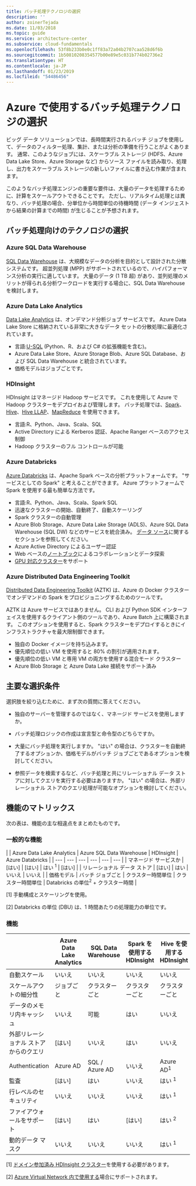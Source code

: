 ```yaml
---
title: バッチ処理テクノロジの選択
description: ''
author: zoinerTejada
ms.date: 11/03/2018
ms.topic: guide
ms.service: architecture-center
ms.subservice: cloud-fundamentals
ms.openlocfilehash: 53f8b233b0e0c1ff83a72a04b2707caa528d6f6b
ms.sourcegitcommit: 1b50810208354577b00e89e5c031b774b02736e2
ms.translationtype: HT
ms.contentlocale: ja-JP
ms.lasthandoff: 01/23/2019
ms.locfileid: "54486456"
---
```

# <a name="choosing-a-batch-processing-technology-in-azure"></a>Azure で使用するバッチ処理テクノロジの選択

ビッグ データ ソリューションでは、長時間実行されるバッチ ジョブを使用して、データのフィルター処理、集計、または分析の準備を行うことがよくあります。 通常、このようなジョブには、スケーラブル ストレージ (HDFS、Azure Data Lake Store、Azure Storage など) からソース ファイルを読み取り、処理し、出力をスケーラブル ストレージの新しいファイルに書き込む作業が含まれます。

このようなバッチ処理エンジンの重要な要件は、大量のデータを処理するために、計算をスケールアウトできることです。 ただし、リアルタイム処理とは異なり、バッチ処理の場合、分単位から時間単位の待機時間 (データ インジェストから結果の計算までの時間) が生じることが予想されます。

## <a name="technology-choices-for-batch-processing"></a>バッチ処理向けのテクノロジの選択

### <a name="azure-sql-data-warehouse"></a>Azure SQL Data Warehouse

[SQL Data Warehouse](/azure/sql-data-warehouse/) は、大規模なデータの分析を目的として設計された分散システムです。 超並列処理 (MPP) がサポートされているので、ハイパフォーマンス分析の実行に適しています。 大量のデータ (1 TB 超) があり、並列処理のメリットが得られる分析ワークロードを実行する場合に、SQL Data Warehouse を検討します。

### <a name="azure-data-lake-analytics"></a>Azure Data Lake Analytics

[Data Lake Analytics](/azure/data-lake-analytics/data-lake-analytics-overview) は、オンデマンド分析ジョブ サービスです。 Azure Data Lake Store に格納されている非常に大きなデータ セットの分散処理に最適化されています。

- 言語:[U-SQL](/azure/data-lake-analytics/data-lake-analytics-u-sql-get-started) (Python、R、および C# の拡張機能を含む)。
- Azure Data Lake Store、Azure Storage Blob、Azure SQL Database、および SQL Data Warehouse と統合されています。
- 価格モデルはジョブごとです。

### <a name="hdinsight"></a>HDInsight

HDInsight はマネージド Hadoop サービスです。 これを使用して Azure で Hadoop クラスターをデプロイおよび管理します。 バッチ処理では、[Spark](/azure/hdinsight/spark/apache-spark-overview)、[Hive](/azure/hdinsight/hadoop/hdinsight-use-hive)、[Hive LLAP](/azure/hdinsight/interactive-query/apache-interactive-query-get-started)、[MapReduce](/azure/hdinsight/hadoop/hdinsight-use-mapreduce) を使用できます。

- 言語:R、Python、Java、Scala、SQL
- Active Directory による Kerberos 認証、Apache Ranger ベースのアクセス制御
- Hadoop クラスターのフル コントロールが可能

### <a name="azure-databricks"></a>Azure Databricks

[Azure Databricks](/azure/azure-databricks/) は、Apache Spark ベースの分析プラットフォームです。 "サービスとしての Spark" と考えることができます。 Azure プラットフォームで Spark を使用する最も簡単な方法です。

- 言語:R、Python、Java、Scala、Spark SQL
- 迅速なクラスターの開始、自動終了、自動スケーリング
- Spark クラスターの自動管理
- Azure Blob Storage、Azure Data Lake Storage (ADLS)、Azure SQL Data Warehouse (SQL DW) などのサービスを統合済み。 [データ ソース](https://docs.azuredatabricks.net/spark/latest/data-sources/index.html)に関するセクションを参照してください。
- Azure Active Directory によるユーザー認証
- Web ベースの[ノートブック](https://docs.azuredatabricks.net/user-guide/notebooks/index.html)によるコラボレーションとデータ探索
- [GPU 対応クラスター](https://docs.azuredatabricks.net/user-guide/clusters/gpu.html)をサポート

### <a name="azure-distributed-data-engineering-toolkit"></a>Azure Distributed Data Engineering Toolkit

[Distributed Data Engineering Toolkit](https://github.com/azure/aztk) (AZTK) は、Azure の Docker クラスターでオンデマンドの Spark をプロビジョニングするためのツールです。

AZTK は Azure サービスではありません。 CLI および Python SDK インターフェイスを使用するクライアント側のツールであり、Azure Batch 上に構築されます。 このオプションを使用すると、Spark クラスターをデプロイするときにインフラストラクチャを最大限制御できます。

- 独自の Docker イメージを持ち込みます。
- 優先順位の低い VM を使用すると 80% の割引が適用されます。
- 優先順位の低い VM と専用 VM の両方を使用する混合モード クラスター
- Azure Blob Storage と Azure Data Lake 接続をサポート済み

## <a name="key-selection-criteria"></a>主要な選択条件

選択肢を絞り込むために、まず次の質問に答えてください。

- 独自のサーバーを管理するのではなく、マネージド サービスを使用しますか。

- バッチ処理ロジックの作成は宣言型と命令型のどちらですか。

- 大量にバッチ処理を実行しますか。 "はい" の場合は、クラスターを自動終了するオプションか、価格モデルがバッチ ジョブごとであるオプションを検討してください。

- 参照データを検索するなど、バッチ処理と共にリレーショナル データ ストアに対してクエリを実行する必要はありますか。 "はい" の場合は、外部リレーショナル ストアのクエリ処理が可能なオプションを検討してください。

## <a name="capability-matrix"></a>機能のマトリックス

次の表は、機能の主な相違点をまとめたものです。

### <a name="general-capabilities"></a>一般的な機能

<!-- markdownlint-disable MD033 -->

| | Azure Data Lake Analytics | Azure SQL Data Warehouse | HDInsight | Azure Databricks |
| --- | --- | --- | --- | --- | --- |
| マネージド サービスか | [はい] | [はい] | はい <sup>1</sup> | [はい] |
| リレーショナル データ ストア | [はい] | はい | いいえ  | いいえ  |
| 価格モデル | バッチ ジョブごと | クラスター時間単位 | クラスター時間単位 | Databricks の単位<sup>2</sup> + クラスター時間 |

[1] 手動構成とスケーリングを使用。

[2] Databricks の単位 (DBU) は、1 時間あたりの処理能力の単位です。

### <a name="capabilities"></a>機能

| | Azure Data Lake Analytics | SQL Data Warehouse | Spark を使用する HDInsight | Hive を使用する HDInsight | Hive LLAP を使用する HDInsight | Azure Databricks |
| --- | --- | --- | --- | --- | --- | --- |
| 自動スケール | いいえ  | いいえ  | いいえ  | いいえ  | いいえ  | [はい] |
| スケールアウトの細分性  | ジョブごと | クラスターごと | クラスターごと | クラスターごと | クラスターごと | クラスターごと |
| データのメモリ内キャッシュ | いいえ  | 可能  | はい | いいえ  | 可能  | [はい] |
| 外部リレーショナル ストアからのクエリ | [はい] | いいえ  | はい | いいえ  | いいえ  | [はい] |
| Authentication  | Azure AD | SQL / Azure AD | いいえ  | Azure AD<sup>1</sup> | Azure AD<sup>1</sup> | Azure AD |
| 監査  | [はい] | はい | いいえ  | はい <sup>1</sup> | はい <sup>1</sup> | [はい] |
| 行レベルのセキュリティ | いいえ  | いいえ  | いいえ  | はい <sup>1</sup> | はい <sup>1</sup> | いいえ  |
| ファイアウォールをサポート | [はい] | はい | [はい] | はい <sup>2</sup> | はい <sup>2</sup> | いいえ  |
| 動的データ マスク | いいえ  | いいえ  | いいえ  | はい <sup>1</sup> | はい <sup>1</sup> | いいえ  |

<!-- markdownlint-enable MD033 -->

[1] [ドメイン参加済み HDInsight クラスター](/azure/hdinsight/domain-joined/apache-domain-joined-introduction)を使用する必要があります。

[2] [Azure Virtual Network 内で使用する](/azure/hdinsight/hdinsight-extend-hadoop-virtual-network)場合にサポートされます。
